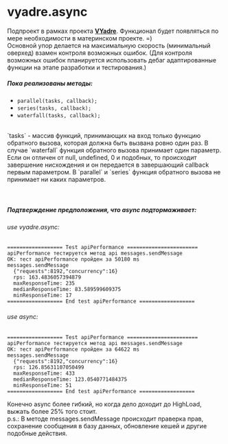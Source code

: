 # vyadre.async
Подпроект в рамках проекта [**VYadre**](http://vyadre.com). Функционал будет появляться по мере необходимости в материнском проекте. =) <br>
Основной упор делается на максимальную скорость (минимальный оверхед) взамен контроля возможных ошибок.
(Для контроля возможных ошибок планируется использовать дебаг адаптированные функции на этапе разработки и тестирования.)

##### Пока реализованы методы:
  * `parallel(tasks, callback);`
  * `series(tasks, callback);`
  * `waterfall(tasks, callback);`
  
<br>
 `tasks` - массив функций, принимающих на вход только функцию обратного вызова, которая должна быть вызвана ровно один раз. В случае `waterfall` функция обратного вызова принимает один параметр. Если он отличен от null, undefined, 0 и подобных, то происходит завершение нисхождения и он передается в завершающий callback первым параметром. В `parallel` и  `series` функция обратного вызова не принимает ни каких параметров.
<br><br><br>

##### Подтверждение предположения, что async подтормаживает:
###### use vyadre.async:
```
================== Test apiPerformance =======================
apiPerformance тестируется метод api messages.sendMessage
OK: тест apiPerformance пройден за 50180 ms
messages.sendMessage
  {"requests":8192,"concurrency":16}
  rps: 163.4836057394879
  maxResponseTime: 235
  medianResponseTime: 83.589599609375
  minResponseTime: 17
================== End test apiPerformance ==================
```
###### use async:
```
================== Test apiPerformance =======================
apiPerformance тестируется метод api messages.sendMessage
OK: тест apiPerformance пройден за 64622 ms
messages.sendMessage
  {"requests":8192,"concurrency":16}
  rps: 126.85631107050499
  maxResponseTime: 433
  medianResponseTime: 123.0540771484375
  minResponseTime: 51
================== End test apiPerformance ==================
``` 
Конечно async более гибкий, но когда дело доходит до HighLoad, выжать более 25% того стоит. <br>
p.s.: В методе messages.sendMessage происходит праверка прав, сохранение сообщения в базу данных, обновление кешей и другие подобные действия.
  
